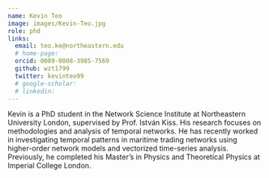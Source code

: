 ```yaml
---
name: Kevin Teo
image: images/Kevin-Teo.jpg
role: phd
links:
  email: teo.ke@northeastern.edu
  # home-page:
  orcid: 0009-0008-3985-7569
  github: wzt1799
  twitter: kevinteo99
  # google-scholar:
  # linkedin: 
---
```


Kevin is a PhD student in the Network Science Institute at Northeastern University London, supervised by Prof. István Kiss. His research focuses on methodologies and analysis of temporal networks. He has recently worked in investigating temporal patterns in maritime trading networks using higher-order network models and vectorized time-series analysis. Previously, he completed his Master’s in Physics and Theoretical Physics at Imperial College London.
